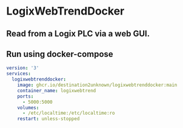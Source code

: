 # LogixWebTrendDocker

Read from a Logix PLC via a web GUI.
---

## Run using docker-compose

```yaml
version: '3'
services:
  logixwebtrenddocker:
    image: ghcr.io/destination2unknown/logixwebtrenddocker:main
    container_name: logixwebtrend
    ports:
      - 5000:5000
    volumes:
      - /etc/localtime:/etc/localtime:ro
    restart: unless-stopped
```

